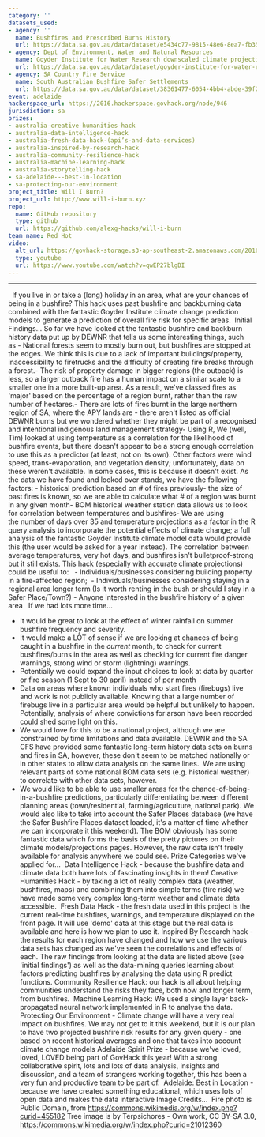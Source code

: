 ```yaml
---
category: ''
datasets_used:
- agency: ''
  name: Bushfires and Prescribed Burns History
  url: https://data.sa.gov.au/data/dataset/e5434c77-9815-48e6-8ea7-fb35c78f6786
- agency: Dept of Environment, Water and Natural Resources
  name: Goyder Institute for Water Research downscaled climate projections for South Australia
  url: https://data.sa.gov.au/data/dataset/goyder-institute-for-water-research-downscaled-climate-projections-for-south-australia
- agency: SA Country Fire Service
  name: South Australian Bushfire Safer Settlements
  url: https://data.sa.gov.au/data/dataset/38361477-6054-4bb4-abde-39f2b3982254
event: adelaide
hackerspace_url: https://2016.hackerspace.govhack.org/node/946
jurisdiction: sa
prizes:
- australia-creative-humanities-hack
- australia-data-intelligence-hack
- australia-fresh-data-hack-(api’s-and-data-services)
- australia-inspired-by-research-hack
- australia-community-resilience-hack
- australia-machine-learning-hack
- australia-storytelling-hack
- sa-adelaide---best-in-location
- sa-protecting-our-environment
project_title: Will I Burn?
project_url: http://www.will-i-burn.xyz
repo:
  name: GitHub repository
  type: github
  url: https://github.com/alexg-hacks/will-i-burn
team_name: Red Hot
video:
  alt_url: https://govhack-storage.s3-ap-southeast-2.amazonaws.com/2016/Team%EF%80%A2%20Red%20Hot%20-%20Will%20I%20Burn%EF%80%A5.mov
  type: youtube
  url: https://www.youtube.com/watch?v=qwEP27blgDI
---
```


---
 
If you live in or take a (long) holiday in an area, what are your chances of being in a bushfire?
This hack uses past bushfire and backburning data combined with the fantastic Goyder Institute climate change prediction models to generate a prediction of overall fire risk for specific areas. 
Initial Findings...
So far we have looked at the fantastic bushfire and backburn history data put up by DEWNR that tells us some interesting things, such as - National forests seem to mostly burn out, but bushfires are stopped at the edges. We think this is due to a lack of important buildings/property, inaccessibility to firetrucks and the difficulty of creating fire breaks through a forest.- The risk of property damage in bigger regions (the outback) is less, so a larger outback fire has a human impact on a similar scale to a smaller one in a more built-up area. As a result, we've classed fires as 'major' based on the percentage of a region burnt, rather than the raw number of hectares.- There are lots of fires burnt in the large northern region of SA, where the APY lands are - there aren't listed as official DEWNR burns but we wondered whether they might be part of a recognised and intentional indigenous land management strategy- Using R, We (well, Tim) looked at using temperature as a correlation for the likelihood of bushfire events, but there doesn't appear to be a strong enough correlation to use this as a predictor (at least, not on its own). Other factors were wind speed, trans-evaporation, and vegetation density; unfortunately, data on these weren't available. In some cases, this is because it doesn't exist.
As the data we have found and looked over stands, we have the following factors: - historical prediction based on # of fires previously- the size of past fires is known, so we are able to calculate what # of a region was burnt in any given month- BOM historical weather station data allows us to look for correlation between temperatures and bushfires- We are using the number of days over 35 and temperature projections as a factor in the R query analysis to incorporate the potential effects of climate change; a full analysis of the fantastic Goyder Institute climate model data would provide this (the user would be asked for a year instead). The correlation between average temperatures, very hot days, and bushfires isn't bulletproof-strong but it still exists.
This hack (especially with accurate climate projections) could be useful to: 
 - Individuals/businesses considering building property in a fire-affected region;  - Individuals/businesses considering staying in a regional area longer term (Is it worth renting in the bush or should I stay in a Safer Place/Town?) - Anyone interested in the bushfire history of a given area  
If we had lots more time...
- It would be great to look at the effect of winter rainfall on summer bushfire frequency and severity.
- It would make a LOT of sense if we are looking at chances of being caught in a bushfire in the *current* month, to check for current bushfires/burns in the area as well as checking for current fire danger warnings, strong wind or storm (lightning) warnings. 
- Potentially we could expand the input choices to look at data by quarter or fire season (1 Sept to 30 april) instead of per month
- Data on areas where known individuals who start fires (firebugs) live and work is not publicly available. Knowing that a large number of firebugs live in a particular area would be helpful but unlikely to happen. Potentially, analysis of where convictions for arson have been recorded could shed some light on this.
- We would love for this to be a national project, although we are constrained by time limitations and data available. DEWNR and the SA CFS have provided some fantastic long-term history data sets on burns and fires in SA, however, these don't seem to be matched nationally or in other states to allow data analysis on the same lines.  We are using relevant parts of some national BOM data sets (e.g. historical weather) to correlate with other data sets, however.
- We would like to be able to use smaller areas for the chance-of-being-in-a-bushfire predictions, particularly differentiating between different planning areas (town/residential, farming/agriculture, national park). We would also like to take into account the Safer Places database (we have the Safer Bushfire Places dataset loaded, it's a matter of time whether we can incorporate it this weekend).
The BOM obviously has some fantastic data which forms the basis of the pretty pictures on their climate models/projections pages. However, the raw data isn't freely available for analysis anywhere we could see.
Prize Categories we've applied for... 
Data Intelligence Hack - because the bushfire data and climate data both have lots of fascinating insights in them!
Creative Humanities Hack - by taking a lot of really complex data (weather, bushfires, maps) and combining them into simple terms (fire risk) we have made some very complex long-term weather and climate data accessible. 
Fresh Data Hack - the fresh data used in this project is the current real-time bushfires, warnings, and temperature displayed on the front page. It will use 'demo' data at this stage but the real data is available and here is how we plan to use it.
Inspired By Research hack - the results for each region have changed and how we use the various data sets has changed as we've seen the correlations and effects of each. The raw findings from looking at the data are listed above (see 'initial findings') as well as the data-mining queries learning about factors predicting bushfires by analysing the data using R predict functions.
Community Resilience Hack: our hack is all about helping communities understand the risks they face, both now and longer term, from bushfires. 
Machine Learning Hack: We used a single layer back-propagated neural network implemented in R to analyse the data. 
Protecting Our Environment - Climate change will have a very real impact on bushfires. We may not get to it this weekend, but it is our plan to have two projected bushfire risk results for any given query - one based on recent historical averages and one that takes into account climate change models
Adelaide Spirit Prize - because we've loved, loved, LOVED being part of GovHack this year! With a strong collaborative spirit, lots and lots of data analysis, insights and discussion, and a team of strangers working together, this has been a very fun and productive team to be part of. 
Adelaide: Best in Location - because we have created something educational, which uses lots of open data and makes the data interactive
Image Credits... 
Fire photo is Public Domain, from https://commons.wikimedia.org/w/index.php?curid=455182
Tree image is by Terpsichores - Own work, CC BY-SA 3.0, https://commons.wikimedia.org/w/index.php?curid=21012360